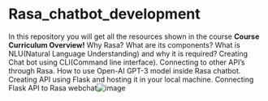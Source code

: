 # Rasa_chatbot_development
In this repository you will get all the resources shown in the course
**Course Curriculum Overview!**
Why Rasa? What are its components?
What is NLU(Natural Language Understanding)  and why it is required?
Creating Chat bot using CLI(Command line interface).
Connecting to other API’s through Rasa.
How to use Open-AI GPT-3 model inside Rasa chatbot.
Creating API using Flask and hosting it in your local machine.
Connecting Flask API to Rasa webchat![image](https://user-images.githubusercontent.com/46180328/214784817-d0d9e8d7-c5e8-4d1e-bc65-eebdc79f6548.png)
